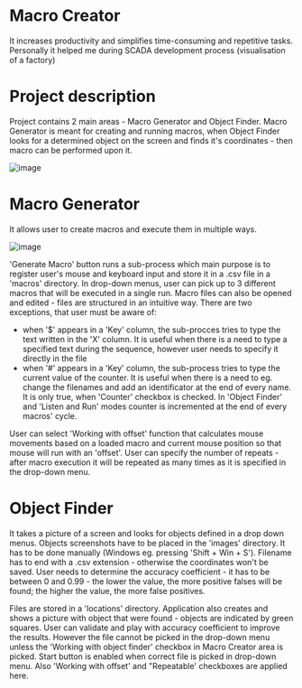 # Macro Creator 
It increases productivity and simplifies time-consuming and repetitive tasks. 
Personally it helped me during SCADA development process (visualisation of a factory) 

# Project description
Project contains 2 main areas - Macro Generator and Object Finder. Macro Generator is meant for creating and running macros, when Object Finder looks for a determined object on the screen and finds it's coordinates - then macro can be performed upon it. 

![image](https://github.com/DiminutiveFox/MacroCreator/assets/135659343/adbb901c-f3fe-4dee-b2bf-08ed890bc7ce)

# Macro Generator
It allows user to create macros and execute them in multiple ways. 

![image](https://github.com/DiminutiveFox/MacroCreator/assets/135659343/7b19f85c-74a5-46e2-9283-0d9f2839aacd)

'Generate Macro' button runs a sub-process which main purpose is to register user's mouse and keyboard input and store it in a .csv file in a 'macros' directory. 
In drop-down menus, user can pick up to 3 different macros that will be executed in a single run. Macro files can also be opened and edited - files are structured in an intuitive way. There are two exceptions, that user must be aware of:
- when '$' appears in a 'Key' column, the sub-procces tries to type the text written in the 'X' column. It is useful when there is a need to type a specified text during the sequence, however user needs to specify it directly in the file
- when '#' appears in a 'Key' column, the sub-process tries to type the current value of the counter. It is useful when there is a need to eg. change the filenames and add an identificator at the end of every name. It is only true, when 'Counter' checkbox is checked. In 'Object Finder' and 'Listen and Run' modes counter is incremented at the end of every macros' cycle.
 
User can select 'Working with offset' function that calculates mouse movements based on a loaded macro and current mouse position so that mouse will run with an 'offset'.
User can specify the number of repeats - after macro execution it will be repeated as many times as it is specified in the drop-down menu. 

# Object Finder
It takes a picture of a screen and looks for objects defined in a drop down menus. Objects screenshots have to be placed in the 'images' directory. It has to be done manually (Windows eg. pressing 'Shift + Win + S').
Filename has to end with a .csv extension - otherwise the coordinates won't be saved. User needs to determine the accuracy coefficient - it has to be between 0 and 0.99 - the lower the value, the more positive falses 
will be found; the higher the value, the more false positives.


Files are stored in a 'locations' directory. Application also creates and shows a picture with object that were found - objects are indicated by green squares. User can validate and play with accuracy coefficient to improve the results. However the file cannot be picked in the drop-down menu unless the 'Working with object finder' checkbox in Macro Creator area is picked. 
Start button is enabled when correct file is picked in drop-down menu. Also 'Working with offset' and "Repeatable' checkboxes are applied here. 
